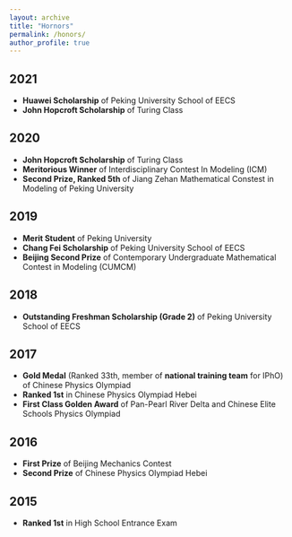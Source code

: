```yaml
---
layout: archive
title: "Hornors"
permalink: /honors/
author_profile: true
---
```


## 2021

- **Huawei Scholarship** of Peking University School of EECS
- **John Hopcroft Scholarship** of Turing Class

## 2020

- **John Hopcroft Scholarship** of Turing Class
- **Meritorious Winner** of Interdisciplinary Contest In Modeling (ICM)
- **Second Prize, Ranked 5th** of Jiang Zehan Mathematical Constest in Modeling of Peking University

## 2019

- **Merit Student** of Peking University
- **Chang Fei Scholarship** of Peking University School of EECS
- **Beijing Second Prize** of Contemporary Undergraduate Mathematical Contest in Modeling (CUMCM)

## 2018

- **Outstanding Freshman Scholarship (Grade 2)** of Peking University School of EECS

## 2017

- **Gold Medal** (Ranked 33th, member of **national training team** for IPhO) of Chinese Physics Olympiad
- **Ranked 1st** in Chinese Physics Olympiad Hebei
- **First Class Golden Award** of Pan-Pearl River Delta and Chinese Elite Schools Physics Olympiad

## 2016

- **First Prize** of Beijing Mechanics Contest
- **Second Prize** of Chinese Physics Olympiad Hebei

## 2015
- **Ranked 1st** in High School Entrance Exam